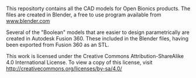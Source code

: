 This repositorty contains all the CAD models for Open Bionics products. 
The files are created in Blender, a free to use program available from www.blender.com

Several of the "Boolean" models that are easier to design parametrically are created in Autodesk Fusion 360. These included in the Blender files, having been exported from Fusion 360 as an STL.

This work is licensed under the Creative Commons Attribution-ShareAlike 4.0 International License.
To view a copy of this license, visit http://creativecommons.org/licenses/by-sa/4.0/
